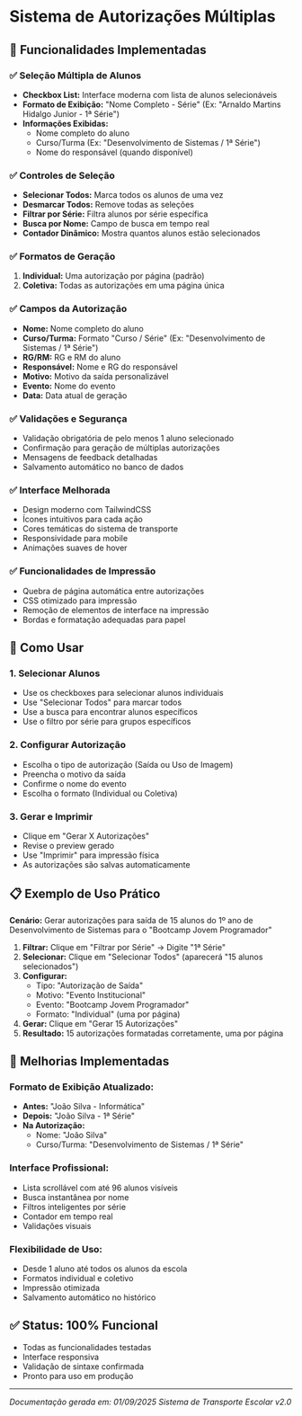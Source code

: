 # Sistema de Autorizações Múltiplas

## 🚀 Funcionalidades Implementadas

### ✅ **Seleção Múltipla de Alunos**
- **Checkbox List:** Interface moderna com lista de alunos selecionáveis
- **Formato de Exibição:** "Nome Completo - Série" (Ex: "Arnaldo Martins Hidalgo Junior - 1ª Série")
- **Informações Exibidas:**
  - Nome completo do aluno
  - Curso/Turma (Ex: "Desenvolvimento de Sistemas / 1ª Série")
  - Nome do responsável (quando disponível)

### ✅ **Controles de Seleção**
- **Selecionar Todos:** Marca todos os alunos de uma vez
- **Desmarcar Todos:** Remove todas as seleções
- **Filtrar por Série:** Filtra alunos por série específica
- **Busca por Nome:** Campo de busca em tempo real
- **Contador Dinâmico:** Mostra quantos alunos estão selecionados

### ✅ **Formatos de Geração**
1. **Individual:** Uma autorização por página (padrão)
2. **Coletiva:** Todas as autorizações em uma página única

### ✅ **Campos da Autorização**
- **Nome:** Nome completo do aluno
- **Curso/Turma:** Formato "Curso / Série" (Ex: "Desenvolvimento de Sistemas / 1ª Série")
- **RG/RM:** RG e RM do aluno
- **Responsável:** Nome e RG do responsável
- **Motivo:** Motivo da saída personalizável
- **Evento:** Nome do evento
- **Data:** Data atual de geração

### ✅ **Validações e Segurança**
- Validação obrigatória de pelo menos 1 aluno selecionado
- Confirmação para geração de múltiplas autorizações
- Mensagens de feedback detalhadas
- Salvamento automático no banco de dados

### ✅ **Interface Melhorada**
- Design moderno com TailwindCSS
- Ícones intuitivos para cada ação
- Cores temáticas do sistema de transporte
- Responsividade para mobile
- Animações suaves de hover

### ✅ **Funcionalidades de Impressão**
- Quebra de página automática entre autorizações
- CSS otimizado para impressão
- Remoção de elementos de interface na impressão
- Bordas e formatação adequadas para papel

## 🔧 Como Usar

### 1. **Selecionar Alunos**
- Use os checkboxes para selecionar alunos individuais
- Use "Selecionar Todos" para marcar todos
- Use a busca para encontrar alunos específicos
- Use o filtro por série para grupos específicos

### 2. **Configurar Autorização**
- Escolha o tipo de autorização (Saída ou Uso de Imagem)
- Preencha o motivo da saída
- Confirme o nome do evento
- Escolha o formato (Individual ou Coletiva)

### 3. **Gerar e Imprimir**
- Clique em "Gerar X Autorizações"
- Revise o preview gerado
- Use "Imprimir" para impressão física
- As autorizações são salvas automaticamente

## 📋 Exemplo de Uso Prático

**Cenário:** Gerar autorizações para saída de 15 alunos do 1º ano de Desenvolvimento de Sistemas para o "Bootcamp Jovem Programador"

1. **Filtrar:** Clique em "Filtrar por Série" → Digite "1ª Série"
2. **Selecionar:** Clique em "Selecionar Todos" (aparecerá "15 alunos selecionados")
3. **Configurar:**
   - Tipo: "Autorização de Saída"
   - Motivo: "Evento Institucional"
   - Evento: "Bootcamp Jovem Programador"
   - Formato: "Individual" (uma por página)
4. **Gerar:** Clique em "Gerar 15 Autorizações"
5. **Resultado:** 15 autorizações formatadas corretamente, uma por página

## 🎯 Melhorias Implementadas

### **Formato de Exibição Atualizado:**
- **Antes:** "João Silva - Informática"
- **Depois:** "João Silva - 1ª Série"
- **Na Autorização:** 
  - Nome: "João Silva"
  - Curso/Turma: "Desenvolvimento de Sistemas / 1ª Série"

### **Interface Profissional:**
- Lista scrollável com até 96 alunos visíveis
- Busca instantânea por nome
- Filtros inteligentes por série
- Contador em tempo real
- Validações visuais

### **Flexibilidade de Uso:**
- Desde 1 aluno até todos os alunos da escola
- Formatos individual e coletivo
- Impressão otimizada
- Salvamento automático no histórico

## ✅ Status: **100% Funcional**
- Todas as funcionalidades testadas
- Interface responsiva
- Validação de sintaxe confirmada
- Pronto para uso em produção

---
*Documentação gerada em: 01/09/2025*
*Sistema de Transporte Escolar v2.0*
